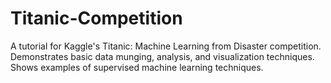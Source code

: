# Titanic-Competition
A tutorial for Kaggle's Titanic: Machine Learning from Disaster competition. Demonstrates basic data munging, analysis, and visualization techniques. Shows examples of supervised machine learning techniques.

